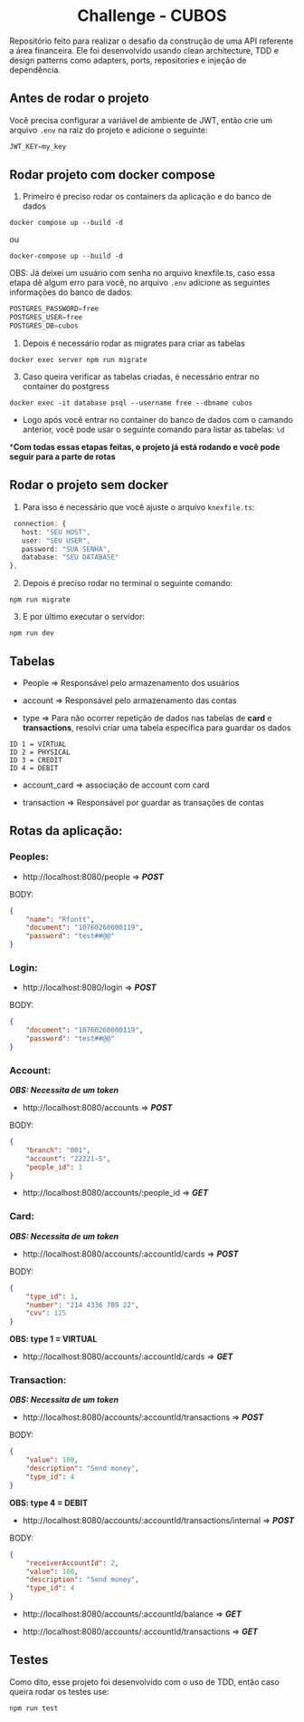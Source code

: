 <h1 align="center">Challenge - CUBOS</h1>

Repositório feito para realizar o desafio da construção de uma API referente a área financeira.
Ele foi desenvolvido usando clean architecture, TDD e design patterns como adapters, ports, repositories e injeção de dependência.

## Antes de rodar o projeto

Você precisa configurar a variável de ambiente de JWT, então crie um arquivo ``.env`` na raiz do projeto e adicione o seguinte:

```ts
JWT_KEY=my_key
```

## Rodar projeto com docker compose

1. Primeiro é preciso rodar os containers da aplicação e do banco de dados

```
docker compose up --build -d
```

ou

```
docker-compose up --build -d
```

OBS: Já deixei um usuário com senha no arquivo knexfile.ts, caso essa etapa dê algum erro para você, no arquivo ``.env`` adicione as seguintes informações do banco de dados:

```ts
POSTGRES_PASSWORD=free
POSTGRES_USER=free
POSTGRES_DB=cubos
```

1. Depois é necessário rodar as migrates para criar as tabelas

```
docker exec server npm run migrate
```

3. Caso queira verificar as tabelas criadas, é necessário entrar no container do postgress

```
docker exec -it database psql --username free --dbname cubos
```

- Logo após você entrar no container do banco de dados com o camando anterior, você pode usar o seguinte comando para listar as tabelas: ``\d``

***Com todas essas etapas feitas, o projeto já está rodando e você pode seguir para a parte de rotas**


## Rodar o projeto sem docker

1. Para isso é necessário que você ajuste o arquivo ``knexfile.ts``:

```ts
 connection: {
   host: "SEU HOST",
   user: "SEU USER",
   password: "SUA SENHA",
   database: "SEU DATABASE"
},
```

2. Depois é preciso rodar no terminal o seguinte comando:

```
npm run migrate
```

3. E por último executar o servidor:

```
npm run dev
```

## Tabelas 

- People => Responsável pelo armazenamento dos usuários
  
- account => Responsável pelo armazenamento das contas
  
- type => Para não ocorrer repetição de dados nas tabelas de **card** e **transactions**, resolvi criar uma tabela específica para guardar os dados

```
ID 1 = VIRTUAL
ID 2 = PHYSICAL
ID 3 = CREDIT
ID 4 = DEBIT
```

- account_card => associação de account com card
  
- transaction => Responsável por guardar as transações de contas

## Rotas da aplicação:

### Peoples:

- http://localhost:8080/people => ***POST***

BODY: 

```json
{
	"name": "Rfontt",
	"document": "10760260000119",
	"password": "test##@@"
}
```

### Login:

- http://localhost:8080/login => ***POST***

BODY: 

```json
{
	"document": "10760260000119",
	"password": "test##@@"
}
```

### Account:

***OBS: Necessita de um token***

- http://localhost:8080/accounts => ***POST***

BODY: 

```json
{
	"branch": "001",
	"account": "22221-5",
	"people_id": 1
}
```

- http://localhost:8080/accounts/:people_id => ***GET***


### Card:

***OBS: Necessita de um token***

- http://localhost:8080/accounts/:accountId/cards => ***POST***
 
BODY:

```json
{
	"type_id": 1,
	"number": "214 4336 789 22",
	"cvv": 125
}
```
**OBS: type 1 = VIRTUAL**

- http://localhost:8080/accounts/:accountId/cards => ***GET***

### Transaction:


***OBS: Necessita de um token***

- http://localhost:8080/accounts/:accountId/transactions => ***POST***

BODY:

```json
{
	"value": 100,
	"description": "Send money",
	"type_id": 4
}
```

**OBS: type 4 = DEBIT**
  
- http://localhost:8080/accounts/:accountId/transactions/internal => ***POST***

BODY:

```json
{
	"receiverAccountId": 2,
	"value": 100,
	"description": "Send money",
	"type_id": 4
}
```

- http://localhost:8080/accounts/:accountId/balance => ***GET***

- http://localhost:8080/accounts/:accountId/transactions => ***GET***

## Testes

Como dito, esse projeto foi desenvolvido com o uso de TDD, então caso queira rodar os testes use:

```
npm run test
```
